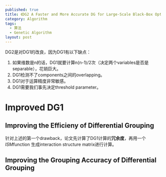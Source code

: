 ```yaml
---
published: true
title: 《DG2 A Faster and More Accurate DG for Large-Scale Black-Box Optimization》论文阅读
category: Algorithm
tags: 
  - 算法
  - Genetic Algorithm
layout: post
---
```


DG2是对DG1的改良，因为DG1有以下缺点：
1. 如果维数是n的话，DG1就要计算n(n-1)/2次（决定两个variables是否是separable），花销巨大。
2. DG1检测不了components之间的overlapping。
3. DG1对于运算精度非常敏感。
4. DG1需要我们事先决定threshold parameter。

# Improved DG1

## Improving the Efficieny of Differential Grouping

针对上述的第一个drawback，论文先计算了DG1计算的**冗余度**，再用一个*ISM*function 生成interaction structure matrix进行计算。

## Improving the Grouping Accuracy of Differential Grouping

